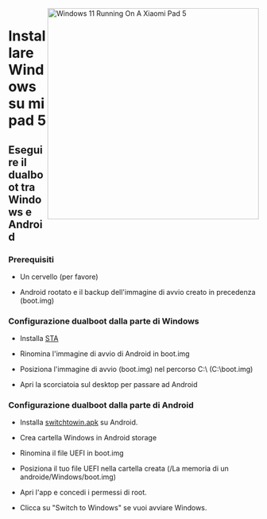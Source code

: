 <img align="right" src="https://raw.githubusercontent.com/erdilS/Port-Windows-11-Xiaomi-Pad-5/main/nabu.png" width="425" alt="Windows 11 Running On A Xiaomi Pad 5">


# Installare Windows su mi pad 5

## Eseguire il dualboot tra Windows e Android

### Prerequisiti

- Un cervello (per favore)

- Android rootato e il backup dell'immagine di avvio creato in precedenza (boot.img)

### Configurazione dualboot dalla parte di Windows

- Installa [STA](https://github.com/erdilS/Port-Windows-11-Xiaomi-Pad-5/releases/download/dualboot/StA_Installer_nabu.exe)

- Rinomina l'immagine di avvio di Android in boot.img

- Posiziona l'immagine di avvio (boot.img) nel percorso C:\ (C:\boot.img)

- Apri la scorciatoia sul desktop per passare ad Android

### Configurazione dualboot dalla parte di Android

- Installa [switchtowin.apk](https://github.com/erdilS/Port-Windows-11-Xiaomi-Pad-5/releases/download/dualboot/switchtowindows.apk) su Android.

- Crea cartella Windows in Android storage

- Rinomina il file UEFI in boot.img

- Posiziona il tuo file UEFI nella cartella creata (/La memoria di un androide/Windows/boot.img)

- Apri l'app e concedi i permessi di root.

- Clicca su "Switch to Windows" se vuoi avviare Windows.

